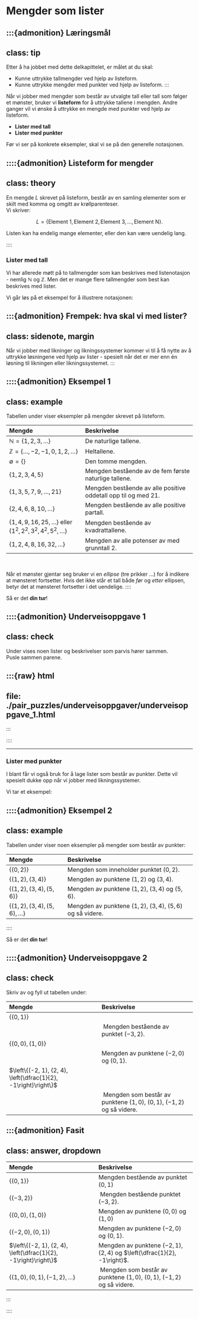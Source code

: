 # Mengder som lister


:::{admonition} Læringsmål
---
class: tip
---
Etter å ha jobbet med dette delkapittelet, er målet at du skal:
* Kunne uttrykke tallmengder ved hjelp av listeform.
* Kunne uttrykke mengder med punkter ved hjelp av listeform.
:::

Når vi jobber med mengder som består av utvalgte tall eller tall som følger et mønster, bruker vi **listeform** for å uttrykke tallene i mengden. Andre ganger vil vi ønske å uttrykke en mengde med punkter ved hjelp av listeform.
* **Lister med tall**
* **Lister med punkter**

Før vi ser på konkrete eksempler, skal vi se på den generelle notasjonen.

::::{admonition} Listeform for mengder
---
class: theory
---
En mengde $L$ skrevet på listeform, består av en samling elementer som er skilt med komma og omgitt av krøllparenteser. <br> Vi skriver:

$$
L = \{\text{Element 1}, \text{Element 2}, \text{Element 3}, \ldots, \text{Element N}\}.
$$

Listen kan ha endelig mange elementer, eller den kan være uendelig lang.

::::

### Lister med tall

Vi har allerede møtt på to tallmengder som kan beskrives med listenotasjon - nemlig $\mathbb{N}$ og $\mathbb{Z}$. Men det er mange flere tallmengder som best kan beskrives med lister.


Vi går løs på et eksempel for å illustrere notasjonen:

:::{admonition} Frempek: hva skal vi med lister?
---
class: sidenote, margin
---
Når vi jobber med likninger og likningssystemer kommer vi til å få nytte av å uttrykke løsningene ved hjelp av lister - spesielt når det er mer enn én løsning til likningen eller likningssystemet.
:::

::::{admonition} Eksempel 1
---
class: example
---
Tabellen under viser eksempler på mengder skrevet på listeform. 

| Mengde | Beskrivelse |
|:---|:---|
| $\mathbb{N} = \{1, 2, 3, \ldots\}$| De naturlige tallene. |
| $\mathbb{Z} = \{\ldots, -2, -1, 0, 1, 2, \ldots\}$ | Heltallene. |
| $\emptyset = \{\}$ | Den tomme mengden. |
| $\{1, 2, 3, 4, 5\}$ | Mengden bestående av de fem første naturlige tallene. |
| $\{1, 3, 5, 7, 9, \ldots, 21\}$ | Mengden bestående av alle positive oddetall opp til og med $21$. |
| $\{2, 4, 6, 8, 10, \ldots\}$ | Mengden bestående av alle positive partall. |
| $\{1, 4, 9, 16, 25, \ldots\}$ eller $\{1^2, 2^2, 3^2, 4^2, 5^2, \ldots \}$ | Mengden bestående av kvadrattallene. |
| $\{1, 2, 4, 8, 16, 32, \ldots\}$ | Mengden av alle potenser av med grunntall $2$. |

<br>

Når et mønster gjentar seg bruker vi en *ellipse* (tre prikker $\ldots$) for å indikere at mønsteret fortsetter. Hvis det ikke står et tall både *før* og *etter* ellipsen, betyr det at mønsteret fortsetter i det uendelige.
::::

Så er det **din tur**!


::::{admonition} Underveisoppgave 1
---
class: check
---
Under vises noen lister og beskrivelser som parvis hører sammen. <br> Pusle sammen parene. 

:::{raw} html
---
file: ./pair_puzzles/underveisoppgaver/underveisoppgave_1.html
---
:::

::::

---

### Lister med punkter

I blant får vi også bruk for å lage lister som består av punkter. Dette vil spesielt dukke opp når vi jobber med likningssystemer. 

Vi tar et eksempel:

::::{admonition} Eksempel 2
---
class: example
---
Tabellen under viser noen eksempler på mengder som består av punkter:

| Mengde | Beskrivelse |
|:---|:---|
| $\{(0, 2)\}$ | Mengden som inneholder punktet $(0, 2)$. |
| $\{(1, 2), (3, 4)\}$ | Mengden av punktene $(1, 2)$ og $(3, 4)$. |
| $\{(1, 2), (3, 4), (5, 6)\}$ | Mengden av punktene $(1, 2)$, $(3, 4)$ og $(5, 6)$. |
| $\{(1, 2), (3, 4), (5, 6), \ldots\}$ | Mengden av punktene $(1, 2)$, $(3, 4)$, $(5, 6)$ og så videre. |
::::


Så er det **din tur**!

::::{admonition} Underveisoppgave 2
---
class: check
---
Skriv av og fyll ut tabellen under:

| Mengde | Beskrivelse |
|:---|:---|
| $\{(0, 1)\}$ |  |
| | Mengden bestående av punktet $(-3, 2)$. |
| $\{(0, 0), (1, 0)\}$ | |
| | Mengden av punktene $(-2, 0)$ og $(0, 1)$. |
| $\left\{(-2, 1), (2, 4), \left(\dfrac{1}{2}, -1\right)\right\}$ |  |
| | Mengden som består av punktene $(1, 0)$, $(0, 1)$, $(-1, 2)$ og så videre. |

:::{admonition} Fasit
---
class: answer, dropdown
---
| Mengde | Beskrivelse |
|:---|:---|
| $\{(0, 1)\}$ | Mengden bestående av punktet $(0, 1)$ |
| $\{(-3, 2)\}$ | Mengden bestående punktet $(-3, 2)$. |
| $\{(0, 0), (1, 0)\}$ | Mengden av punktene $(0, 0)$ og $(1, 0)$ |
| $\{(-2, 0), (0, 1)\}$ | Mengden av punktene $(-2, 0)$ og $(0, 1)$. |
| $\left\{(-2, 1), (2, 4), \left(\dfrac{1}{2}, -1\right)\right\}$ | Mengden av punktene $(-2, 1)$, $(2, 4)$ og $\left(\dfrac{1}{2}, -1\right)$.   |
| $\{(1, 0), (0, 1), (-1, 2), \ldots\}$ | Mengden som består av punktene $(1, 0)$, $(0, 1)$, $(-1, 2)$ og så videre. |

:::

::::